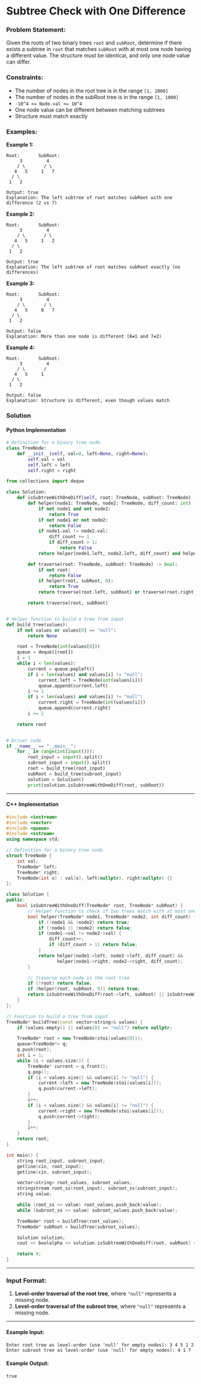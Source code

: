 # Subtree Check with One Difference

### Problem Statement:
Given the roots of two binary trees `root` and `subRoot`, determine if there exists a subtree in `root` that matches `subRoot` with at most one node having a different value. The structure must be identical, and only one node value can differ.

### Constraints:
- The number of nodes in the root tree is in the range `[1, 2000]`
- The number of nodes in the subRoot tree is in the range `[1, 1000]`
- `-10^4 <= Node.val <= 10^4`
- One node value can be different between matching subtrees
- Structure must match exactly

### Examples:

**Example 1:**
```
Root:       SubRoot:
     3         4
    / \       / \
   4   5     1   7
  / \
 1   2

Output: true
Explanation: The left subtree of root matches subRoot with one difference (2 vs 7)
```

**Example 2:**
```
Root:       SubRoot:
     3         4
    / \       / \
   4   5     1   2
  / \
 1   2

Output: true
Explanation: The left subtree of root matches subRoot exactly (no differences)
```

**Example 3:**
```
Root:       SubRoot:
     3         4
    / \       / \
   4   5     8   7
  / \
 1   2

Output: false
Explanation: More than one node is different (8≠1 and 7≠2)
```

**Example 4:**
```
Root:       SubRoot:
     3         4
    / \       /
   4   5     1
  / \
 1   2

Output: false
Explanation: Structure is different, even though values match
```


### Solution

#### Python Implementation
```python
# Definition for a binary tree node.
class TreeNode:
    def __init__(self, val=0, left=None, right=None):
        self.val = val
        self.left = left
        self.right = right

from collections import deque

class Solution:
    def isSubtreeWithOneDiff(self, root: TreeNode, subRoot: TreeNode) -> bool:
        def helper(node1: TreeNode, node2: TreeNode, diff_count: int) -> bool:
            if not node1 and not node2:
                return True
            if not node1 or not node2:
                return False
            if node1.val != node2.val:
                diff_count += 1
                if diff_count > 1:
                    return False
            return helper(node1.left, node2.left, diff_count) and helper(node1.right, node2.right, diff_count)

        def traverse(root: TreeNode, subRoot: TreeNode) -> bool:
            if not root:
                return False
            if helper(root, subRoot, 0):
                return True
            return traverse(root.left, subRoot) or traverse(root.right, subRoot)

        return traverse(root, subRoot)


# Helper function to build a tree from input
def build_tree(values):
    if not values or values[0] == "null":
        return None

    root = TreeNode(int(values[0]))
    queue = deque([root])
    i = 1
    while i < len(values):
        current = queue.popleft()
        if i < len(values) and values[i] != "null":
            current.left = TreeNode(int(values[i]))
            queue.append(current.left)
        i += 1
        if i < len(values) and values[i] != "null":
            current.right = TreeNode(int(values[i]))
            queue.append(current.right)
        i += 1

    return root


# Driver code
if __name__ == "__main__":
    for _ in range(int(input())):
	    root_input = input().split()
	    subroot_input = input().split()
	    root = build_tree(root_input)
	    subRoot = build_tree(subroot_input)
	    solution = Solution()
	    print(solution.isSubtreeWithOneDiff(root, subRoot))
```

---

#### C++ Implementation
```c++
#include <iostream>
#include <vector>
#include <queue>
#include <sstream>
using namespace std;

// Definition for a binary tree node.
struct TreeNode {
    int val;
    TreeNode* left;
    TreeNode* right;
    TreeNode(int x) : val(x), left(nullptr), right(nullptr) {}
};

class Solution {
public:
    bool isSubtreeWithOneDiff(TreeNode* root, TreeNode* subRoot) {
        // Helper function to check if two trees match with at most one difference
        bool helper(TreeNode* node1, TreeNode* node2, int diff_count) {
            if (!node1 && !node2) return true;
            if (!node1 || !node2) return false;
            if (node1->val != node2->val) {
                diff_count++;
                if (diff_count > 1) return false;
            }
            return helper(node1->left, node2->left, diff_count) &&
                   helper(node1->right, node2->right, diff_count);
        }

        // Traverse each node in the root tree
        if (!root) return false;
        if (helper(root, subRoot, 0)) return true;
        return isSubtreeWithOneDiff(root->left, subRoot) || isSubtreeWithOneDiff(root->right, subRoot);
    }
};

// Function to build a tree from input
TreeNode* buildTree(const vector<string>& values) {
    if (values.empty() || values[0] == "null") return nullptr;

    TreeNode* root = new TreeNode(stoi(values[0]));
    queue<TreeNode*> q;
    q.push(root);
    int i = 1;
    while (i < values.size()) {
        TreeNode* current = q.front();
        q.pop();
        if (i < values.size() && values[i] != "null") {
            current->left = new TreeNode(stoi(values[i]));
            q.push(current->left);
        }
        i++;
        if (i < values.size() && values[i] != "null") {
            current->right = new TreeNode(stoi(values[i]));
            q.push(current->right);
        }
        i++;
    }
    return root;
}

int main() {
    string root_input, subroot_input;
    getline(cin, root_input);
    getline(cin, subroot_input);

    vector<string> root_values, subroot_values;
    stringstream root_ss(root_input), subroot_ss(subroot_input);
    string value;

    while (root_ss >> value) root_values.push_back(value);
    while (subroot_ss >> value) subroot_values.push_back(value);

    TreeNode* root = buildTree(root_values);
    TreeNode* subRoot = buildTree(subroot_values);

    Solution solution;
    cout << boolalpha << solution.isSubtreeWithOneDiff(root, subRoot) << endl;

    return 0;
}
```

---

### Input Format:
1. **Level-order traversal of the root tree**, where `"null"` represents a missing node.
2. **Level-order traversal of the subroot tree**, where `"null"` represents a missing node.

---

#### Example Input:
```
Enter root tree as level-order (use 'null' for empty nodes): 3 4 5 1 2
Enter subroot tree as level-order (use 'null' for empty nodes): 4 1 7
```

#### Example Output:
```
true
```
